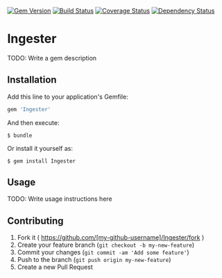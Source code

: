 [![Gem Version](https://badge.fury.io/rb/libis-ingester.svg)](http://badge.fury.io/rb/libis-ingester)
[![Build Status](https://travis-ci.org/Kris-LIBIS/LIBIS_Ingester.svg?branch=master)](https://travis-ci.org/Kris-LIBIS/LIBIS_Ingester)
[![Coverage Status](https://img.shields.io/coveralls/Kris-LIBIS/LIBIS_Ingester.svg)](https://coveralls.io/r/Kris-LIBIS/LIBIS_Ingester)
[![Dependency Status](https://gemnasium.com/Kris-LIBIS/LIBIS_Ingester.svg)](https://gemnasium.com/Kris-LIBIS/LIBIS_Ingester)

# Ingester

TODO: Write a gem description

## Installation

Add this line to your application's Gemfile:

```ruby
gem 'Ingester'
```

And then execute:

    $ bundle

Or install it yourself as:

    $ gem install Ingester

## Usage

TODO: Write usage instructions here

## Contributing

1. Fork it ( https://github.com/[my-github-username]/Ingester/fork )
2. Create your feature branch (`git checkout -b my-new-feature`)
3. Commit your changes (`git commit -am 'Add some feature'`)
4. Push to the branch (`git push origin my-new-feature`)
5. Create a new Pull Request
